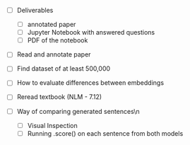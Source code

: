- [ ] Deliverables
	- [ ] annotated paper
	- [ ] Jupyter Notebook with answered questions
	- [ ] PDF of the notebook

- [ ] Read and annotate paper

- [ ] Find dataset of at least 500,000

- [ ] How to evaluate differences between embeddings

- [ ] Reread textbook (NLM - 7.12)

- [ ] Way of comparing generated sentences\n
	- [ ] Visual Inspection
	- [ ] Running .score() on each sentence from both models
